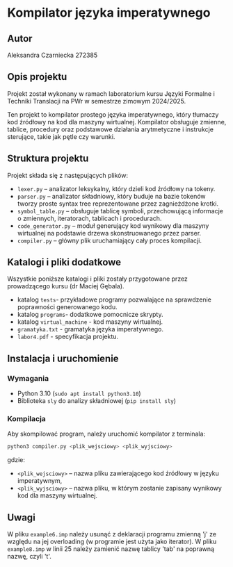 # Kompilator języka imperatywnego

## Autor

Aleksandra Czarniecka 272385

## Opis projektu

Projekt został wykonany w ramach laboratorium kursu Języki Formalne i Techniki Translacji na PWr w semestrze zimowym 2024/2025.

Ten projekt to kompilator prostego języka imperatywnego, który tłumaczy kod źródłowy na kod dla maszyny wirtualnej. Kompilator obsługuje zmienne, tablice, procedury oraz podstawowe działania arytmetyczne i instrukcje sterujące, takie jak pętle czy warunki.

## Struktura projektu

Projekt składa się z następujących plików:

- `lexer.py` – analizator leksykalny, który dzieli kod źródłowy na tokeny.
- `parser.py` – analizator składniowy, który buduje na bazie tokenów tworzy proste syntax tree reprezentowane przez zagnieżdżone krotki.
- `symbol_table.py` – obsługuje tablicę symboli, przechowującą informacje o zmiennych, iteratorach, tablicach i procedurach.
- `code_generator.py` – moduł generujący kod wynikowy dla maszyny wirtualnej na podstawie drzewa skonstruowanego przez parser.
- `compiler.py` – główny plik uruchamiający cały proces kompilacji.

## Katalogi i pliki dodatkowe
Wszystkie poniższe katalogi i pliki zostały przygotowane przez prowadzącego kursu (dr Maciej Gębala).

- katalog `tests`- przykładowe programy pozwalające na sprawdzenie poprawności generowanego kodu.
- katalog `programs`- dodatkowe pomocnicze skrypty.
- katalog `virtual_machine` - kod maszyny wirtualnej.
- `gramatyka.txt` - gramatyka języka imperatywnego.
- `labor4.pdf` - specyfikacja projektu.

## Instalacja i uruchomienie

### Wymagania

- Python 3.10 (`sudo apt install python3.10`)
- Biblioteka `sly` do analizy składniowej (`pip install sly`)

### Kompilacja

Aby skompilować program, należy uruchomić kompilator z terminala:

```sh
python3 compiler.py <plik_wejsciowy> <plik_wyjsciowy>
```

gdzie:
- `<plik_wejsciowy>` – nazwa pliku zawierającego kod źródłowy w języku imperatywnym,
- `<plik_wyjsciowy>` – nazwa pliku, w którym zostanie zapisany wynikowy kod dla maszyny wirtualnej.

## Uwagi

W pliku `example6.imp` należy usunąć z deklaracji programu zmienną 'j' ze względu na jej overloading (w programie jest użyta jako iterator).
W pliku `example8.imp` w linii 25 należy zamienić nazwę tablicy 'tab' na poprawną nazwę, czyli 't'.